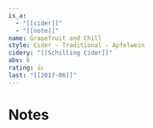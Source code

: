 ```yaml
---
is_a:
  - "[[cider]]"
  - "[[note]]"
name: Grapefruit and Chill
style: Cider - Traditional - Apfelwein
cidery: "[[Schilling Cider]]"
abv: 6
rating: 👍
last: "[[2017-06]]"
---
```

# Notes


